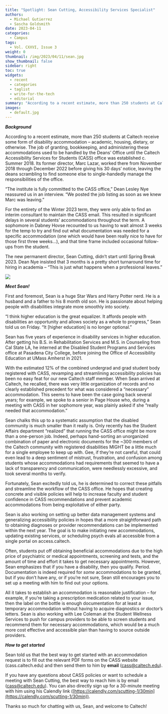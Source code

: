 ```yaml
---
title: "Spotlight: Sean Cutting, Accessibility Services Specialist"
authors:
  - Michael Gutierrez
  - Sascha Goldsmith
date: 2023-04-11
categories:
  - Campus
tags:
  - Vol. CXXVI, Issue 3
weight: 0
thumbnail: /img/2023/04/11/sean.jpg
show_thumbnail: false
sidebar: right
toc: true
widgets:
  - recent
  - categories
  - taglist
  - write-for-the-tech
  - editorial
summary: "According to a recent estimate, more than 250 students at Caltech receive some form of disability accommodation – academic, housing, dietary, or otherwise."
images:
  - default.jpg
---
```


***Background***

According to a recent estimate, more than 250 students at Caltech receive some form of disability accommodation – academic, housing, dietary, or otherwise. The job of granting, bookkeeping, and administering these accommodations used to be handled by the Deans’ Office until the Caltech Accessibility Services for Students (CASS) office was established c. Summer 2018. Its former director, Marc Lazar, worked there from November 2018 through December 2022 before giving his 30 days’ notice, leaving the deans scrambling to find someone else to single-handedly manage the responsibilities of the office.

“The institute is fully committed to the CASS office,” Dean Lesley Nye reassured us in an interview. “We posted the job listing as soon as we knew Marc was leaving.”

For the entirety of the Winter 2023 term, they were only able to find an interim consultant to maintain the CASS email. This resulted in significant delays in several students’ accommodations throughout the term. A sophomore in Dabney Hovse recounted to us having to wait almost 3 weeks for the temp to try and find out what documentation was needed for a specific accommodation (one which would have been really nice to have for those first three weeks…), and that time frame included occasional follow-ups from the student.

The new permanent director, Sean Cutting, didn’t start until Spring Break 2023. Dean Nye insisted that 3 months is a pretty short turnaround time for hiring in academia – “This is just what happens when a professional leaves.”

![](/img/2023/04/11/sean.jpg)

***Meet Sean!***

First and foremost, Sean is a huge Star Wars and Harry Potter nerd. He is a husband and a father to his 8 month old son. He is passionate about helping people with disabilities integrate more smoothly into society. 

“I think higher education is the great equalizer. It affords people with disabilities an opportunity and allows society as a whole to progress,” Sean told us on Friday. “It [higher education] is no longer optional.”

Sean has five years of experience in disability services in higher education. After getting his B.S. in Rehabilitation Services and M.S. in Counseling from Cal State LA, he interned at the Disabled Student Programs and Services office at Pasadena City College, before joining the Office of Accessibility Education at UMass Amherst in 2021.

With the estimated 12% of the combined undergrad and grad student body registered with CASS, revamping and streamlining accessibility policies has been no easy feat for our new Caltech staff member. When Sean arrived at Caltech, he recalled, there was very little organization of records and no clearly established precedent for what was considered a “necessary” accommodation. This seems to have been the case going back several years; for example, we spoke to a senior in Page House who, during a meeting with CASS in her sophomore year, was plainly asked if she “really needed that accommodation.”

Sean chalks this up to a systematic assumption that the disabled community is much smaller than it really is. Only recently has the Student Affairs department “realized” that running the CASS office might be more than a one-person job. Indeed, perhaps hand-sorting an unorganized combination of paper and electronic documents for the ~300 members of the Caltech community with registered disabilities MIGHT be a little much for a single employee to keep up with. Gee, if they’re not careful, that could even lead to a deep sentiment of mistrust, frustration, and confusion among students whose accommodations had requirements that seemed to have a lack of transparency and communication, were needlessly excessive, and took several months to verify.

Fortunately, Sean excitedly told us, he is determined to correct these pitfalls and streamline the workflow of the CASS office. He hopes that creating concrete and visible policies will help to increase faculty and student confidence in CASS recommendations and prevent academic accommodations from being exploitative of either party.

Sean is also working on setting up better data management systems and generalizing accessibility policies in hopes that a more straightforward path to obtaining diagnoses or provider recommendations can be implemented within the next year. The goal is to make initiating new accommodations, updating existing services, or scheduling psych evals all accessible from a single portal on access.caltech. 

Often, students put off obtaining beneficial accommodations due to the high price of psychiatric or medical appointments, screening and tests, and the amount of time and effort it takes to get necessary appointments. However, Sean emphasizes that if you have a disability, then you qualify. Period. Documentation is indeed required for _some_ accommodations to be granted, but if you don’t have any, or if you’re not sure, Sean still encourages you to set up a meeting with him to find out your options.

All it takes to establish an accommodation is reasonable justification – for example, if you’re taking a prescription medication related to your issue, then the label on the bottle is enough documentation for at least a temporary accommodation without having to acquire diagnostics or doctor’s letters. Sean is also working with Lee Coleman at the Student Wellness Services to push for campus providers to be able to screen students and recommend them for necessary accommodations, which would be a much more cost effective and accessible plan than having to source outside providers.

***How to get started***

Sean told us that the best way to get started with an accommodation request is to fill out the relevant PDF forms on the CASS website (cass.caltech.edu) and then send them to him by **email** (cass@caltech.edu). 

If you have any questions about CASS policies or want to schedule a meeting with Sean Cutting, the best way to reach him is by email ([cass@caltech.edu](mailto:cass@caltech.edu)). You can also directly sign up for a 30-minute meeting with him using his Calendly link ([https://calendly.com/scutting-1/30min](https://calendly.com/scutting-1/30min)). 

Thanks so much for chatting with us, Sean, and welcome to Caltech!
